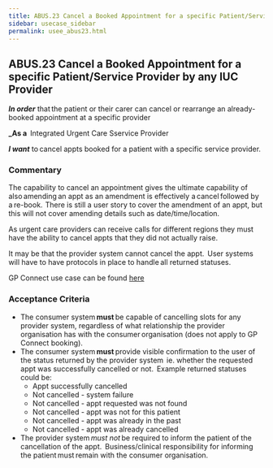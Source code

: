 ```yaml
---
title: ABUS.23 Cancel a Booked Appointment for a specific Patient/Service Provider by any IUC Provider
sidebar: usecase_sidebar
permalink: usee_abus23.html
---
```


## ABUS.23 Cancel a Booked Appointment for a specific Patient/Service Provider by any IUC Provider
**_In order_** that the patient or their carer can cancel or rearrange an already-booked appointment at a specific provider 

**_As a**  Integrated Urgent Care Sservice Provider

**_I want_** to cancel appts booked for a patient with a specific service provider. 

### Commentary 
The capability to cancel an appointment gives the ultimate capability of also amending an appt as an amendment is effectively a cancel followed by a re-book.  There is still a user story to cover the amendment of an appt, but this will not cover amending details such as date/time/location. 

As urgent care providers can receive calls for different regions they must have the ability to cancel appts that they did not actually raise.   

It may be that the provider system cannot cancel the appt.  User systems will have to have protocols in place to handle all returned statuses. 

GP Connect use case can be found <a href="https://nhsconnect.github.io/gpconnect/appointments_use_case_cancel_an_appointment.html" target="_blank">here</a>

### Acceptance Criteria  
* The consumer system **must** be capable of cancelling slots for any provider system, regardless of what relationship the provider organisation has with the consumer organisation (does not apply to GP Connect booking).
* The consumer system **must** provide visible confirmation to the user of the status returned by the provider system  ie. whether the requested appt was successfully cancelled or not.  Example returned statuses could be: 
   * Appt successfully cancelled 
   * Not cancelled - system failure 
   * Not cancelled - appt requested was not found 
   * Not cancelled - appt was not for this patient 
   * Not cancelled - appt was already in the past 
   * Not cancelled - appt was already cancelled 
* The provider system *must not* be required to inform the patient of the cancellation of the appt.  Business/clinical responsibility for informing the patient must remain with the consumer organisation. 
